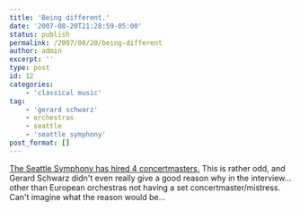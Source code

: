 ```yaml
---
title: 'Being different.'
date: '2007-08-20T21:28:59-05:00'
status: publish
permalink: /2007/08/20/being-different
author: admin
excerpt: ''
type: post
id: 12
categories:
    - 'classical music'
tag:
    - 'gerard schwarz'
    - orchestras
    - seattle
    - 'seattle symphony'
post_format: []
---
```

[The Seattle Symphony has hired 4 concertmasters.](http://seattlepi.nwsource.com/classical/327934_sso17.html) This is rather odd, and Gerard Schwarz didn't even really give a good reason why in the interview... other than European orchestras not having a set concertmaster/mistress. Can't imagine what the reason would be...